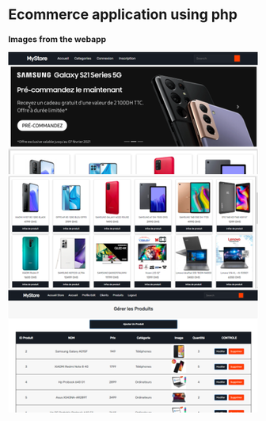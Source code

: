<h1>Ecommerce application using php</h1>
<h3>Images from the webapp</h3>
<img src="screenshots/01.PNG"/>
<img src="screenshots/02.PNG"/>
<img src="screenshots/03.PNG"/>